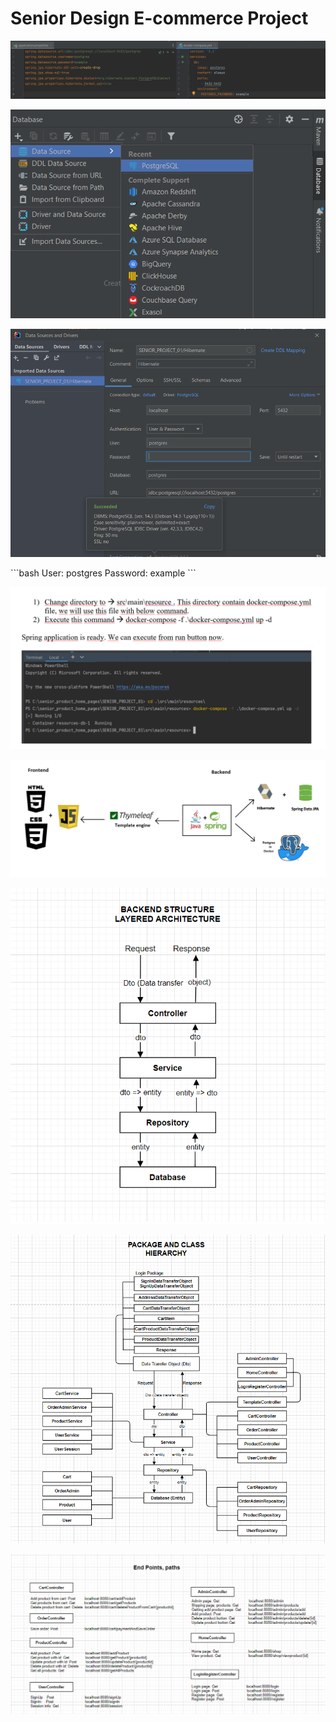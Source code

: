 # Senior Design E-commerce Project


<p align="center">
  <img src="https://raw.githubusercontent.com/tburakdirlik/Senior_Design_Project/main/settings%20and%20project%20structure/1.png?token=GHSAT0AAAAAABV3VGDMYXBMDLUNFEOAMNNYYVTLKKA" />
</p>
<p align="center">
  <img src="https://raw.githubusercontent.com/tburakdirlik/Senior_Design_Project/main/settings%20and%20project%20structure/2.png?token=GHSAT0AAAAAABV3VGDNKPRPUNUPFCYYYTUAYVTLKUA" />
</p>
<p align="center">
  <img src="https://raw.githubusercontent.com/tburakdirlik/Senior_Design_Project/main/settings%20and%20project%20structure/3.png?token=GHSAT0AAAAAABV3VGDM26LNK2K66BWQOAOMYVTLK6A" />
</p>
```bash
User: postgres
Password: example
```

<p align="center">
  <img src="https://raw.githubusercontent.com/tburakdirlik/Senior_Design_Project/main/settings%20and%20project%20structure/4.png?token=GHSAT0AAAAAABV3VGDNSUIIT6L4MFGRMRZEYVTLLJA" />
</p>
<p align="center">
  <img src="https://raw.githubusercontent.com/tburakdirlik/Senior_Design_Project/main/settings%20and%20project%20structure/5.jpg?token=GHSAT0AAAAAABV3VGDNVFH5WBBZXHT2G4EOYVTLLTQ" />
</p>
<p align="center">
  <img src="https://raw.githubusercontent.com/tburakdirlik/Senior_Design_Project/main/settings%20and%20project%20structure/6.png?token=GHSAT0AAAAAABV3VGDNZLCAIT5UNSM42SDCYVTLL3Q" />
</p>

<p align="center">
  <img src="https://raw.githubusercontent.com/tburakdirlik/Senior_Design_Project/main/settings%20and%20project%20structure/7.png?token=GHSAT0AAAAAABV3VGDMRLTY3GAR2ACOUUVWYVTLMEA" />
</p>
<p align="center">
  <img src="https://raw.githubusercontent.com/tburakdirlik/Senior_Design_Project/main/settings%20and%20project%20structure/8.png?token=GHSAT0AAAAAABV3VGDNNU6ICO2OQ6PMXUCOYVTLMMQ" />
</p>

